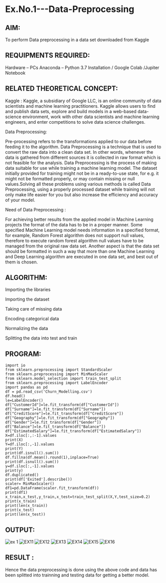 # Ex.No.1---Data-Preprocessing
## AIM:
To perform Data preprocessing in a data set downloaded from Kaggle
## REQUIPMENTS REQUIRED:
Hardware – PCs
Anaconda – Python 3.7 Installation / Google Colab /Jupiter Notebook
## RELATED THEORETICAL CONCEPT:
Kaggle :
Kaggle, a subsidiary of Google LLC, is an online community of data scientists and machine learning practitioners. Kaggle allows users to find and publish data sets, explore and build models in a web-based data-science environment, work with other data scientists and machine learning engineers, and enter competitions to solve data science challenges.

Data Preprocessing:

Pre-processing refers to the transformations applied to our data before feeding it to the algorithm. Data Preprocessing is a technique that is used to convert the raw data into a clean data set. In other words, whenever the data is gathered from different sources it is collected in raw format which is not feasible for the analysis.
Data Preprocessing is the process of making data suitable for use while training a machine learning model. The dataset initially provided for training might not be in a ready-to-use state, for e.g. it might not be formatted properly, or may contain missing or null values.Solving all these problems using various methods is called Data Preprocessing, using a properly processed dataset while training will not only make life easier for you but also increase the efficiency and accuracy of your model.

Need of Data Preprocessing :

For achieving better results from the applied model in Machine Learning projects the format of the data has to be in a proper manner. Some specified Machine Learning model needs information in a specified format, for example, Random Forest algorithm does not support null values, therefore to execute random forest algorithm null values have to be managed from the original raw data set.
Another aspect is that the data set should be formatted in such a way that more than one Machine Learning and Deep Learning algorithm are executed in one data set, and best out of them is chosen.
## ALGORITHM:
Importing the libraries

Importing the dataset

Taking care of missing data

Encoding categorical data

Normalizing the data

Splitting the data into test and train
## PROGRAM:
```
import io
from sklearn.preprocessing import StandardScaler
from sklearn.preprocessing import MinMaxScaler
from sklearn.model_selection import train_test_split
from sklearn.preprocessing import LabelEncoder
import pandas as pd
df = pd.read_csv('Churn_Modelling.csv')
df.head()
le=LabelEncoder()
df["CustomerId"]=le.fit_transform(df["CustomerId"])
df["Surname"]=le.fit_transform(df["Surname"])
df["CreditScore"]=le.fit_transform(df["CreditScore"])
df["Geography"]=le.fit_transform(df["Geography"])
df["Gender"]=le.fit_transform(df["Gender"])
df["Balance"]=le.fit_transform(df["Balance"])
df["EstimatedSalary"]=le.fit_transform(df["EstimatedSalary"])
X=df.iloc[:,:-1].values
print(X)
Y=df.iloc[:,-1].values
print(Y)
print(df.isnull().sum())
df.fillna(df.mean().round(1),inplace=True)
print(df.isnull().sum())
y=df.iloc[:,-1].values
print(y)
df.duplicated()
print(df['Exited'].describe())
scaler= MinMaxScaler()
df1=pd.DataFrame(scaler.fit_transform(df))
print(df1)
x_train,x_test,y_train,x_test=train_test_split(X,Y,test_size=0.2)
print(x_train)
print(len(x_train))
print(x_test)
print(len(x_test))
```
## OUTPUT:
![ex 1](https://github.com/Dhanashreemullaithasan/Ex.No.1---Data-Preprocessing/assets/94165415/e298a5f6-9893-4323-88b1-468b389800de)
![EX11](https://github.com/Dhanashreemullaithasan/Ex.No.1---Data-Preprocessing/assets/94165415/368cb934-9ecf-4040-b3f0-1ee78d0c54f0)
![EX12](https://github.com/Dhanashreemullaithasan/Ex.No.1---Data-Preprocessing/assets/94165415/d4017c45-ce3f-4d1f-af11-32e913384c62)
![EX13](https://github.com/Dhanashreemullaithasan/Ex.No.1---Data-Preprocessing/assets/94165415/54a949a8-73bf-4684-a44a-e632b3b104c0)
![EX14](https://github.com/Dhanashreemullaithasan/Ex.No.1---Data-Preprocessing/assets/94165415/b0bab1ef-b621-4b48-9d3d-6b5ef2cbf5b1)
![EX15](https://github.com/Dhanashreemullaithasan/Ex.No.1---Data-Preprocessing/assets/94165415/8fbe5927-3229-44f9-8c11-ee9ca5d1b9c1)
![EX16](https://github.com/Dhanashreemullaithasan/Ex.No.1---Data-Preprocessing/assets/94165415/d7cea8b8-c795-49ec-ab9a-e20ca0c63d26)

## RESULT :
Hence the data preprocessing is done using the above code and data has been splitted into trainning and testing data for getting a better model.
